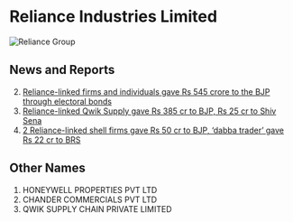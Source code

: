 # Reliance Industries Limited

![Reliance Group](https://media.assettype.com/newslaundry%2F2024-03%2Fd2a4649d-5b7b-4e6e-a9de-f69f4f8075b4%2FReliance_new_bond_details.jpg?auto=format%2Ccompress&fit=max&format=webp&w=1200&dpr=2.0)

## News and Reports

2. [Reliance-linked firms and individuals gave Rs 545 crore to the BJP through electoral bonds](https://scroll.in/article/1065601/reliance-linked-firm-gave-rs-375-crore-to-the-bjp-through-electoral-bonds)
1. [Reliance-linked Qwik Supply gave Rs 385 cr to BJP, Rs 25 cr to Shiv Sena](https://economictimes.indiatimes.com/news/politics-and-nation/reliance-linked-qwik-supply-gave-rs-385-cr-to-bjp-rs-25-cr-to-shiv-sena/articleshow/108684602.cms?from=mdr)
3. [2 Reliance-linked shell firms gave Rs 50 cr to BJP, ‘dabba trader’ gave Rs 22 cr to BRS](https://www.newslaundry.com/2024/03/21/2-reliance-linked-shell-firms-gave-rs-50-cr-to-bjp-dabba-trader-gave-rs-22-cr-to-brs)

## Other Names

1. HONEYWELL PROPERTIES PVT LTD
2. CHANDER COMMERCIALS PVT LTD
3. QWIK SUPPLY CHAIN PRIVATE LIMITED